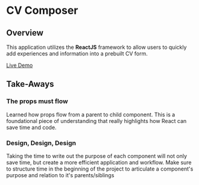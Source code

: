 # CV Composer
## Overview
This application utilizes the **ReactJS** framework to allow users to quickly add experiences and information into a prebuilt CV form.

[Live Demo](https://connoralex.github.io/CV-Application/)

## Take-Aways
### The props must flow
Learned how props flow from a parent to child component. This is a foundational piece of understanding that really highlights how React can save time and code.
### Design, Design, Design
Taking the time to write out the purpose of each component will not only save time, but create a more efficient application and workflow. Make sure to structure time in the beginning of the project to articulate a component's purpose and relation to it's parents/siblings